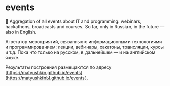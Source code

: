 # events
🕺 Aggregation of all events about IT and programming: webinars, hackathons, broadcasts and courses. So far, only in Russian, in the future — also in English.

Агрегатор мероприятий, связанных с информационными технологиями и программированием: лекции, вебинары, хакатоны, трансляции, курсы и т.д. Пока что только на русском, в дальнейшем — и на английском языке.

Результаты построения размещаются по адресу [https://matyushkin.github.io/events](https://matyushkinЫ.github.io/events).